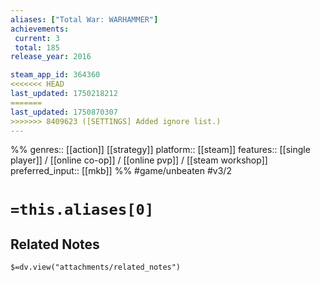 ```yaml
---
aliases: ["Total War: WARHAMMER"]
achievements:
 current: 3
 total: 185
release_year: 2016

steam_app_id: 364360
<<<<<<< HEAD
last_updated: 1750218212
=======
last_updated: 1750870307
>>>>>>> 8409623 ([SETTINGS] Added ignore list.)
---
```

%%
genres:: [[action]] [[strategy]]
platform:: [[steam]]
features:: [[single player]] / [[online co-op]] / [[online pvp]] / [[steam workshop]]
preferred_input:: [[mkb]]
%%
#game/unbeaten
#v3/2

# `=this.aliases[0]`
## Related Notes
`$=dv.view("attachments/related_notes")`